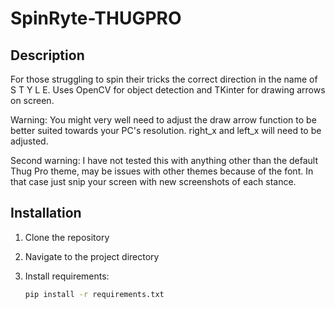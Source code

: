 # SpinRyte-THUGPRO

## Description

For those struggling to spin their tricks the correct direction in the name of S T Y L E. 
Uses OpenCV for object detection and TKinter for drawing arrows on screen. 

Warning: You might very well need to adjust the draw arrow function to be better suited towards your PC's resolution. right_x and left_x will need to be adjusted. 

Second warning: I have not tested this with anything other than the default Thug Pro theme, may be issues with other themes because of the font. In that case just snip your screen with new screenshots of each stance. 

## Installation

1. Clone the repository
2. Navigate to the project directory
3. Install requirements:

   ```bash
   pip install -r requirements.txt

